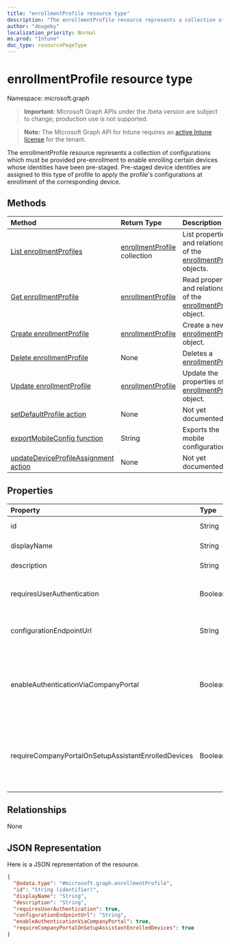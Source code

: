 ```yaml
---
title: "enrollmentProfile resource type"
description: "The enrollmentProfile resource represents a collection of configurations which must be provided pre-enrollment to enable enrolling certain devices whose identities have been pre-staged. Pre-staged device identities are assigned to this type of profile to apply the profile's configurations at enrollment of the corresponding device."
author: "dougeby"
localization_priority: Normal
ms.prod: "Intune"
doc_type: resourcePageType
---
```


# enrollmentProfile resource type

Namespace: microsoft.graph

> **Important:** Microsoft Graph APIs under the /beta version are subject to change; production use is not supported.

> **Note:** The Microsoft Graph API for Intune requires an [active Intune license](https://go.microsoft.com/fwlink/?linkid=839381) for the tenant.

The enrollmentProfile resource represents a collection of configurations which must be provided pre-enrollment to enable enrolling certain devices whose identities have been pre-staged. Pre-staged device identities are assigned to this type of profile to apply the profile's configurations at enrollment of the corresponding device.

## Methods
|Method|Return Type|Description|
|:---|:---|:---|
|[List enrollmentProfiles](../api/intune-enrollment-enrollmentprofile-list.md)|[enrollmentProfile](../resources/intune-enrollment-enrollmentprofile.md) collection|List properties and relationships of the [enrollmentProfile](../resources/intune-enrollment-enrollmentprofile.md) objects.|
|[Get enrollmentProfile](../api/intune-enrollment-enrollmentprofile-get.md)|[enrollmentProfile](../resources/intune-enrollment-enrollmentprofile.md)|Read properties and relationships of the [enrollmentProfile](../resources/intune-enrollment-enrollmentprofile.md) object.|
|[Create enrollmentProfile](../api/intune-enrollment-enrollmentprofile-create.md)|[enrollmentProfile](../resources/intune-enrollment-enrollmentprofile.md)|Create a new [enrollmentProfile](../resources/intune-enrollment-enrollmentprofile.md) object.|
|[Delete enrollmentProfile](../api/intune-enrollment-enrollmentprofile-delete.md)|None|Deletes a [enrollmentProfile](../resources/intune-enrollment-enrollmentprofile.md).|
|[Update enrollmentProfile](../api/intune-enrollment-enrollmentprofile-update.md)|[enrollmentProfile](../resources/intune-enrollment-enrollmentprofile.md)|Update the properties of a [enrollmentProfile](../resources/intune-enrollment-enrollmentprofile.md) object.|
|[setDefaultProfile action](../api/intune-enrollment-enrollmentprofile-setdefaultprofile.md)|None|Not yet documented|
|[exportMobileConfig function](../api/intune-enrollment-enrollmentprofile-exportmobileconfig.md)|String|Exports the mobile configuration|
|[updateDeviceProfileAssignment action](../api/intune-enrollment-enrollmentprofile-updatedeviceprofileassignment.md)|None|Not yet documented|

## Properties
|Property|Type|Description|
|:---|:---|:---|
|id|String|The GUID for the object|
|displayName|String|Name of the profile|
|description|String|Description of the profile|
|requiresUserAuthentication|Boolean|Indicates if the profile requires user authentication|
|configurationEndpointUrl|String|Configuration endpoint url to use for Enrollment|
|enableAuthenticationViaCompanyPortal|Boolean|Indicates to authenticate with Apple Setup Assistant instead of Company Portal.|
|requireCompanyPortalOnSetupAssistantEnrolledDevices|Boolean|Indicates that Company Portal is required on setup assistant enrolled devices|

## Relationships
None

## JSON Representation
Here is a JSON representation of the resource.
<!-- {
  "blockType": "resource",
  "keyProperty": "id",
  "@odata.type": "microsoft.graph.enrollmentProfile"
}
-->
``` json
{
  "@odata.type": "#microsoft.graph.enrollmentProfile",
  "id": "String (identifier)",
  "displayName": "String",
  "description": "String",
  "requiresUserAuthentication": true,
  "configurationEndpointUrl": "String",
  "enableAuthenticationViaCompanyPortal": true,
  "requireCompanyPortalOnSetupAssistantEnrolledDevices": true
}
```



